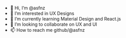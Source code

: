 - 👋 Hi, I’m @asfnz
- 👀 I’m interested in UX Designs 
- 🌱 I’m currently learning Material Design and React.js
- 💞️ I’m looking to collaborate on UX and UI
- 📫 How to reach me github/@asfnz

<!---
asfnz/asfnz is a ✨ special ✨ repository because its `README.md` (this file) appears on your GitHub profile.
You can click the Preview link to take a look at your changes.
--->
